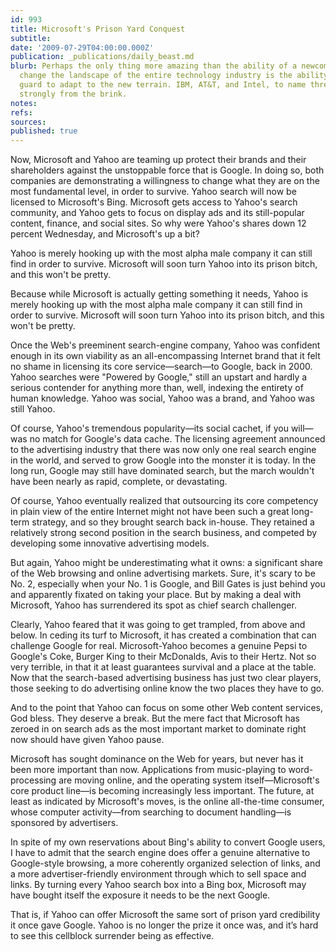 ```yaml
---
id: 993
title: Microsoft's Prison Yard Conquest
subtitle: 
date: '2009-07-29T04:00:00.000Z'
publication: _publications/daily_beast.md
blurb: Perhaps the only thing more amazing than the ability of a newcomer to fundamentally
  change the landscape of the entire technology industry is the ability of the old
  guard to adapt to the new terrain. IBM, AT&T, and Intel, to name three, all rebounded
  strongly from the brink.
notes: 
refs: 
sources: 
published: true
---
```

Now, Microsoft and Yahoo are teaming up protect their brands and their shareholders against the unstoppable force that is Google. In doing so, both companies are demonstrating a willingness to change what they are on the most fundamental level, in order to survive. Yahoo search will now be licensed to Microsoft's Bing. Microsoft gets access to Yahoo's search community, and Yahoo gets to focus on display ads and its still-popular content, finance, and social sites. So why were Yahoo's shares down 12 percent Wednesday, and Microsoft's up a bit?

Yahoo is merely hooking up with the most alpha male company it can still find in order to survive. Microsoft will soon turn Yahoo into its prison bitch, and this won't be pretty.

Because while Microsoft is actually getting something it needs, Yahoo is merely hooking up with the most alpha male company it can still find in order to survive. Microsoft will soon turn Yahoo into its prison bitch, and this won't be pretty.

Once the Web's preeminent search-engine company, Yahoo was confident enough in its own viability as an all-encompassing Internet brand that it felt no shame in licensing its core service—search—to Google, back in 2000. Yahoo searches were "Powered by Google," still an upstart and hardly a serious contender for anything more than, well, indexing the entirety of human knowledge. Yahoo was social, Yahoo was a brand, and Yahoo was still Yahoo.

Of course, Yahoo's tremendous popularity—its social cachet, if you will—was no match for Google's data cache. The licensing agreement announced to the advertising industry that there was now only one real search engine in the world, and served to grow Google into the monster it is today. In the long run, Google may still have dominated search, but the march wouldn't have been nearly as rapid, complete, or devastating.

Of course, Yahoo eventually realized that outsourcing its core competency in plain view of the entire Internet might not have been such a great long-term strategy, and so they brought search back in-house. They retained a relatively strong second position in the search business, and competed by developing some innovative advertising models.

But again, Yahoo might be underestimating what it owns: a significant share of the Web browsing and online advertising markets. Sure, it's scary to be No. 2, especially when your No. 1 is Google, and Bill Gates is just behind you and apparently fixated on taking your place. But by making a deal with Microsoft, Yahoo has surrendered its spot as chief search challenger.

Clearly, Yahoo feared that it was going to get trampled, from above and below. In ceding its turf to Microsoft, it has created a combination that can challenge Google for real. Microsoft-Yahoo becomes a genuine Pepsi to Google's Coke, Burger King to their McDonalds, Avis to their Hertz. Not so very terrible, in that it at least guarantees survival and a place at the table. Now that the search-based advertising business has just two clear players, those seeking to do advertising online know the two places they have to go.

And to the point that Yahoo can focus on some other Web content services, God bless. They deserve a break. But the mere fact that Microsoft has zeroed in on search ads as the most important market to dominate right now should have given Yahoo pause.

Microsoft has sought dominance on the Web for years, but never has it been more important than now. Applications from music-playing to word-processing are moving online, and the operating system itself—Microsoft's core product line—is becoming increasingly less important. The future, at least as indicated by Microsoft's moves, is the online all-the-time consumer, whose computer activity—from searching to document handling—is sponsored by advertisers.

In spite of my own reservations about Bing's ability to convert Google users, I have to admit that the search engine does offer a genuine alternative to Google-style browsing, a more coherently organized selection of links, and a more advertiser-friendly environment through which to sell space and links. By turning every Yahoo search box into a Bing box, Microsoft may have bought itself the exposure it needs to be the next Google.

That is, if Yahoo can offer Microsoft the same sort of prison yard credibility it once gave Google. Yahoo is no longer the prize it once was, and it’s hard to see this cellblock surrender being as effective.
